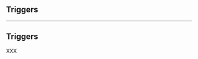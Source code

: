<!-- .slide: id="gitlab_triggers" class="vertical-center" -->

<i class="fa-duotone fa-database fa-8x fa-duotone-colors" style="float: right; color: grey;"></i>

## Triggers

---

## Triggers

XXX
